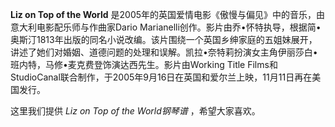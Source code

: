 

**Liz on Top of the World** 是2005年的英国爱情电影《傲慢与偏见》中的音乐，由意大利电影配乐师与作曲家Dario
Marianelli创作。影片由乔•怀特执导，根据简•奥斯汀1813年出版的同名小说改编。该片围绕一个英国乡绅家庭的五姐妹展开，讲述了她们对婚姻、道德问题的处理和误解。凯拉•奈特莉扮演女主角伊丽莎白•班内特，马修•麦克费登饰演达西先生。影片由Working
Title Films和StudioCanal联合制作，于2005年9月16日在英国和爱尔兰上映，11月11日再在美国发行。

  
这里我们提供 _Liz on Top of the World钢琴谱_ ，希望大家喜欢。

